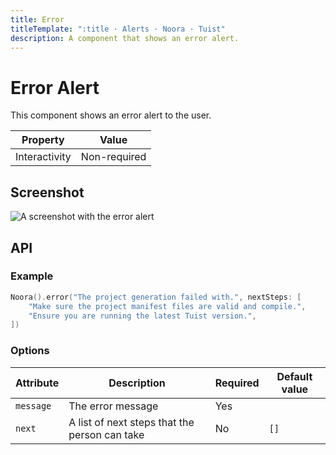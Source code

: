 ```yaml
---
title: Error
titleTemplate: ":title · Alerts · Noora · Tuist"
description: A component that shows an error alert.
---
```


# Error Alert

This component shows an error alert to the user.

| Property | Value |
| --- | --- |
| Interactivity | Non-required |

## Screenshot

![A screenshot with the error alert](/components/alert/error.png)

## API

### Example

```swift
Noora().error("The project generation failed with.", nextSteps: [
    "Make sure the project manifest files are valid and compile.",
    "Ensure you are running the latest Tuist version.",
])
```

### Options

| Attribute | Description | Required | Default value |
| --- | --- | --- | --- |
| `message` | The error message | Yes | |
| `next` | A list of next steps that the person can take | No | `[]` |
